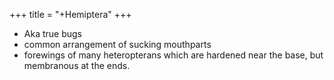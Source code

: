+++
title = "+Hemiptera"
+++

- Aka true bugs
- common arrangement of sucking mouthparts
- forewings of many heteropterans which are hardened near the base, but membranous at the ends.